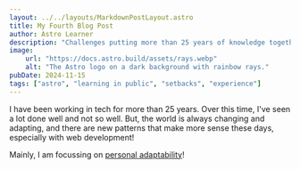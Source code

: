 ```yaml
---
layout: ../../layouts/MarkdownPostLayout.astro
title: My Fourth Blog Post
author: Astro Learner
description: "Challenges putting more than 25 years of knowledge together!"
image:
    url: "https://docs.astro.build/assets/rays.webp"
    alt: "The Astro logo on a dark background with rainbow rays."
pubDate: 2024-11-15
tags: ["astro", "learning in public", "setbacks", "experience"]
---
```

I have been working in tech for more than 25 years.  Over this time, I've seen a lot done well and not so well. But, the world is always changing and adapting, and there are new patterns that make more sense these days, especially with web development!

Mainly, I am focussing on [personal adaptability](https://www.harvardbusiness.org/wp-content/uploads/2019/12/21494_CL_LC_Snapshot_DevPersonalAdapt_WEB.pdf)!